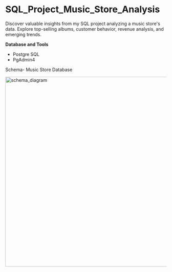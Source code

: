 # SQL_Project_Music_Store_Analysis
Discover valuable insights from my SQL project analyzing a music store's data. Explore top-selling albums, customer behavior, revenue analysis, and emerging trends. 

__Database and Tools__


* Postgre SQL <br>
* PgAdmin4

Schema- Music Store Database

<img width="594" alt="schema_diagram" src="https://github.com/prashantjha1607/SQL_Project_Music_Store_Analysis/assets/51741832/ba1f0b6b-0a57-4645-b3ef-8c19462a5746">
